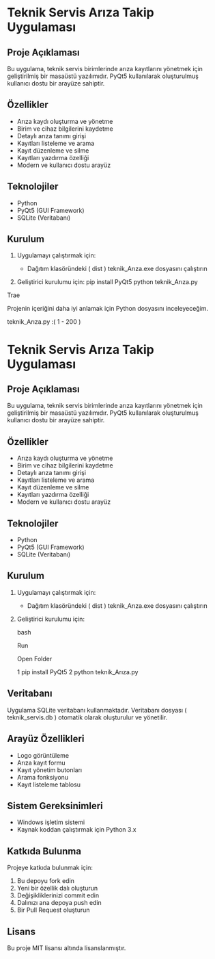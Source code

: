 # Teknik Servis Arıza Takip Uygulaması
## Proje Açıklaması
Bu uygulama, teknik servis birimlerinde arıza kayıtlarını yönetmek için geliştirilmiş bir masaüstü yazılımıdır. PyQt5 kullanılarak oluşturulmuş kullanıcı dostu bir arayüze sahiptir.

## Özellikler
- Arıza kaydı oluşturma ve yönetme
- Birim ve cihaz bilgilerini kaydetme
- Detaylı arıza tanımı girişi
- Kayıtları listeleme ve arama
- Kayıt düzenleme ve silme
- Kayıtları yazdırma özelliği
- Modern ve kullanıcı dostu arayüz
## Teknolojiler
- Python
- PyQt5 (GUI Framework)
- SQLite (Veritabanı)
## Kurulum
1. Uygulamayı çalıştırmak için:
   
   - Dağıtım klasöründeki ( dist ) teknik_Arıza.exe dosyasını çalıştırın
2. Geliştirici kurulumu için:
pip install PyQt5
python teknik_Arıza.py

Trae

Projenin içeriğini daha iyi anlamak için Python dosyasını inceleyeceğim.

teknik_Arıza.py :( 1 - 200 )

# Teknik Servis Arıza Takip Uygulaması
## Proje Açıklaması
Bu uygulama, teknik servis birimlerinde arıza kayıtlarını yönetmek için geliştirilmiş bir masaüstü yazılımıdır. PyQt5 kullanılarak oluşturulmuş kullanıcı dostu bir arayüze sahiptir.

## Özellikler
- Arıza kaydı oluşturma ve yönetme
- Birim ve cihaz bilgilerini kaydetme
- Detaylı arıza tanımı girişi
- Kayıtları listeleme ve arama
- Kayıt düzenleme ve silme
- Kayıtları yazdırma özelliği
- Modern ve kullanıcı dostu arayüz
## Teknolojiler
- Python
- PyQt5 (GUI Framework)
- SQLite (Veritabanı)
## Kurulum
1. Uygulamayı çalıştırmak için:
   
   - Dağıtım klasöründeki ( dist ) teknik_Arıza.exe dosyasını çalıştırın
2. Geliştirici kurulumu için:
   
   bash
   
   Run
   
   Open Folder
   
   1  pip install PyQt5
   2 python teknik_Arıza.py
   
## Veritabanı
Uygulama SQLite veritabanı kullanmaktadır. Veritabanı dosyası ( teknik_servis.db ) otomatik olarak oluşturulur ve yönetilir.

## Arayüz Özellikleri
- Logo görüntüleme
- Arıza kayıt formu
- Kayıt yönetim butonları
- Arama fonksiyonu
- Kayıt listeleme tablosu
## Sistem Gereksinimleri
- Windows işletim sistemi
- Kaynak koddan çalıştırmak için Python 3.x
## Katkıda Bulunma
Projeye katkıda bulunmak için:

1. Bu depoyu fork edin
2. Yeni bir özellik dalı oluşturun
3. Değişikliklerinizi commit edin
4. Dalınızı ana depoya push edin
5. Bir Pull Request oluşturun
## Lisans
Bu proje MIT lisansı altında lisanslanmıştır.
